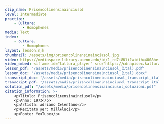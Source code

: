 ```yaml
---
clip_name: Prisencolinensinainciusol
level: Intermediate
practice: 
    - Culture: 
        - Homophones
media: Text
index: 
    - Culture: 
        - Homophones
layout: lesson.njk
thumbnail: /assets/img/prisencolinensinainciusol.jpg
video: https://mediaspace.library.upenn.edu/id/1_rd7i861i?width=400&height=285&playerId=52628472
video_embed: <iframe id="kaltura_player" src="https://cdnapisec.kaltura.com/p/1147242/sp/114724200/embedIframeJs/uiconf_id/9757771/partner_id/1147242?iframeembed=true&playerId=kaltura_player&entry_id=1_rd7i861i&flashvars[streamerType]=auto&amp;flashvars[localizationCode]=en&amp;flashvars[sideBarContainer.plugin]=true&amp;flashvars[sideBarContainer.position]=left&amp;flashvars[sideBarContainer.clickToClose]=true&amp;flashvars[chapters.plugin]=true&amp;flashvars[chapters.layout]=vertical&amp;flashvars[chapters.thumbnailRotator]=false&amp;flashvars[streamSelector.plugin]=true&amp;flashvars[EmbedPlayer.SpinnerTarget]=videoHolder&amp;flashvars[dualScreen.plugin]=true&amp;flashvars[Kaltura.addCrossoriginToIframe]=true&amp;&wid=1_4be64zyd" width="400" height="285" allowfullscreen webkitallowfullscreen mozAllowFullScreen allow="autoplay *; fullscreen *; encrypted-media *" sandbox="allow-downloads allow-forms allow-same-origin allow-scripts allow-top-navigation allow-pointer-lock allow-popups allow-modals allow-orientation-lock allow-popups-to-escape-sandbox allow-presentation allow-top-navigation-by-user-activation" frameborder="0" title="Adriano Celentano - Prisencolinensinainciusol"></iframe>
lesson_pdf: "/assets/media/prisencolinensinainciusol_(ital).pdf"
lesson_doc: "/assets/media/prisencolinensinainciusol_(ital).docx"
transcript_doc: "/assets/media/prisencolineninainciusol_transcript_ital.docx"
transcript_pdf: "/assets/media/prisencolineninainciusol_transcript_ital.pdf"
solution_pdf: "/assets/media/prisencolinensinainciusol_soluzioni.pdf"
citation_information: >- 
    <p>Titolo: Prisencolinensinainciusol</p>
    <p>Anno: 1972</p>
    <p>Artista: Adriano Celentano</p>
    <p>Recitato per: Milleluci</p>
    <p>Fonte: YouTube</p>
---
```


